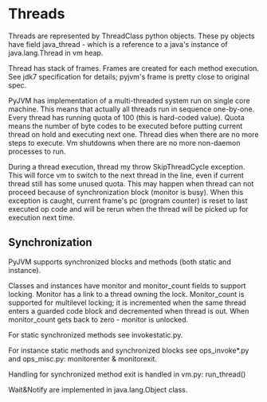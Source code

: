 Threads
=======

Threads are represented by ThreadClass python objects. These py objects have
field java_thread - which is a reference to a java's instance of
java.lang.Thread in vm heap.

Thread has stack of frames. Frames are created for each method execution. See
jdk7 specification for details; pyjvm's frame is pretty close to original spec.

PyJVM has implementation of a multi-threaded system run on single core machine.
This means that actually all threads run in sequence one-by-one. Every thread
has running quota of 100 (this is hard-coded value).
Quota means the number of byte codes to be executed before putting current
thread on hold and executing next one.
Thread dies when there are no more steps to execute. Vm shutdowns when there
are no more non-daemon processes to run.

During a thread execution, thread my throw SkipThreadCycle exception. This will
force vm to switch to the next thread in the line, even if current thread still
has some unused quota. This may happen when thread can not proceed because of
synchronization block (monitor is busy). When this exception is caught, current
frame's pc (program counter) is reset to last executed op code and will be rerun
when the thread will be picked up for execution next time.


Synchronization
---------------

PyJVM supports synchronized blocks and methods (both static and instance).

Classes and instances have monitor and monitor_count fields to support locking.
Monitor has a link to a thread owning the lock. Monitor_count is supported for
multilevel locking; it is incremented when the same thread enters a guarded
code block and decremented when thread is out. When monitor_count gets back to
zero - monitor is unlocked.

For static synchronized methods see invokestatic.py.

For instance static methods and synchronized blocks see ops_invoke*.py and
ops_misc.py: monitorenter & monitorexit.

Handling for synchronized method exit is handled in vm.py: run_thread()

Wait&Notify are implemented in java.lang.Object class.